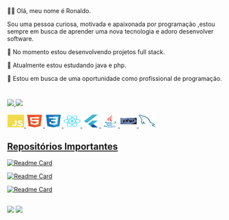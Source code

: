 ## 
  🙋‍♂️ Olá, meu nome é Ronaldo.
  
  Sou uma pessoa curiosa, motivada e apaixonada por programação ,estou sempre em busca de aprender uma nova tecnologia e adoro desenvolver software. 
  
   🔭 No momento estou desenvolvendo projetos full stack.
   
   🌱 Atualmente estou estudando java e php. 
   
   👀 Estou em busca de uma oportunidade como profissional de programação.
  
 #  
  

<div>
 <a href="https://github.com/RonaldoFagundes">
  <img height="180em" src="https://github-readme-stats.vercel.app/api?username=RonaldoFagundes&show_icons=true&theme=dracula&include_all_commits=true&count_private=true"/>  
  <img height="180em" src="https://github-readme-stats.vercel.app/api/top-langs/?username=RonaldoFagundes&layout=compact&langs_count=16&theme=dracula"/>        
</div> 

<div style="display:inline_block"><br>
  <img align"center" height="30" width="40" src="https://raw.githubusercontent.com/devicons/devicon/master/icons/javascript/javascript-plain.svg" alt="RF-Js">  
  <img align"center" height="30" width="40" src="https://raw.githubusercontent.com/devicons/devicon/master/icons/html5/html5-original.svg" alt="RF-HTML">
  <img align"center" height="30" width="40" src="https://raw.githubusercontent.com/devicons/devicon/master/icons/css3/css3-original.svg" alt="RF-CSS">
  <img align"center" height="30" width="40" src="https://raw.githubusercontent.com/devicons/devicon/master/icons/react/react-original.svg" alt="RF-React">
  <img align"center" height="30" width="40" src="https://raw.githubusercontent.com/devicons/devicon/master/icons/flutter/flutter-original.svg" alt="RF-Flutter">
  <img align"center" height="30" width="40" src="https://raw.githubusercontent.com/devicons/devicon/master/icons/java/java-original.svg" alt="RF-Java">
  <img align"center" height="30" width="40" src="https://raw.githubusercontent.com/devicons/devicon/master/icons/php/php-original.svg" alt="RF-php">  
  <img align"center" height="30" width="40" src="https://raw.githubusercontent.com/devicons/devicon/master/icons/mysql/mysql-original.svg" alt="RF-Mysql"> 
</div>

## Repositórios Importantes
 
  [![Readme Card](https://github-readme-stats.vercel.app/api/pin/?username=RonaldoFagundes&repo=webBistro&theme=dracula)](https://github.com/RonaldoFagundes/webBistro) 
  
   [![Readme Card](https://github-readme-stats.vercel.app/api/pin/?username=RonaldoFagundes&repo=phpWebBanc&theme=dracula)](https://github.com/RonaldoFagundes/phpWebBanc) 
  
   [![Readme Card](https://github-readme-stats.vercel.app/api/pin/?username=RonaldoFagundes&repo=javaWebBanc&theme=dracula)](https://github.com/RonaldoFagundes/javaWebBanc) 
 
  
  ##
  <div>
     <a href="https://www.linkedin.com/in/ronaldofagundes" target="_blank"><img src="https://img.shields.io/badge/-LinkedIn-%23007785?style=for-the-badge&logo=linkedin&logoColor=white" target="_blank"></a>
      <a href="mailto:ronaldofagundes" target="_blank"><img src="https://img.shields.io/badge/Gmail-D14836?style=for-the-badge&logo=gmail&logoColor=white" target="_blank"></a> 
  </div>  








<!--
**RonaldoFagundes/RonaldoFagundes** is a ✨ _special_ ✨ repository because its `README.md` (this file) appears on your GitHub profile.

Here are some ideas to get you started:

- 🔭 I’m currently working on ...
- 🌱 I’m currently learning ...
- 👯 I’m looking to collaborate on ...
- 🤔 I’m looking for help with ...
- 💬 Ask me about ...
- 📫 How to reach me: ...
- 😄 Pronouns: ...
- ⚡ Fun fact: ...
- 🖥️ 
-->
